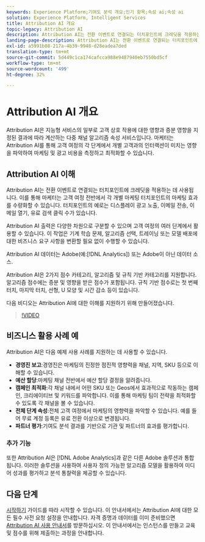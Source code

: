 ```yaml
---
keywords: Experience Platform;기여도 분석 개요;인기 항목;속성 ai;속성 ai
solution: Experience Platform, Intelligent Services
title: Attribution AI 개요
topic-legacy: Attribution AI
description: Attribution AI는 전환 이벤트로 연결되는 터치포인트에 크레딧을 적용하는 데 사용됩니다. 이를 통해 마케터는 고객 여정 전반에서 각 개별 마케팅 터치포인트의 마케팅 효과를 수량화할 수 있습니다. 터치포인트의 예로는 디스플레이 광고 노출, 이메일 전송, 이메일 열기, 유료 검색 클릭 수가 있습니다.
landing-page-description: Attribution AI는 전환 이벤트로 연결되는 터치포인트에 크레딧을 적용하는 데 사용됩니다. 이를 통해 마케터는 고객 여정 전반에서 각 개별 마케팅 터치포인트의 마케팅 효과를 수량화할 수 있습니다.
exl-id: a5991b08-217a-4b39-9948-d28eadea7ded
translation-type: tm+mt
source-git-commit: 5d449c1ca174cafcca988e9487940eb7550bd5cf
workflow-type: tm+mt
source-wordcount: '499'
ht-degree: 32%

---
```


# Attribution AI 개요

Attribution AI은 지능형 서비스의 일부로 고객 상호 작용에 대한 영향과 증분 영향을 지정된 결과에 따라 계산하는 다중 채널 알고리즘 속성 서비스입니다. 마케터는 Attribution AI를 통해 고객 여정의 각 단계에서 개별 고객과의 인터랙션이 미치는 영향을 파악하여 마케팅 및 광고 비용을 측정하고 최적화할 수 있습니다.

## Attribution AI 이해

Attribution AI는 전환 이벤트로 연결되는 터치포인트에 크레딧을 적용하는 데 사용됩니다. 이를 통해 마케터는 고객 여정 전반에서 각 개별 마케팅 터치포인트의 마케팅 효과를 수량화할 수 있습니다. 터치포인트의 예로는 디스플레이 광고 노출, 이메일 전송, 이메일 열기, 유료 검색 클릭 수가 있습니다.

Attribution AI 출력은 다양한 차원으로 구분할 수 있으며 고객 여정의 여러 단계에서 활용할 수 있습니다. 이 작업은 기계 학습 문제, 알고리즘 선택, 트레이닝 또는 모델 배포에 대한 비즈니스 요구 사항을 변환할 필요 없이 수행할 수 있습니다.

Attribution AI 데이터는 Adobe(예:[!DNL Analytics]) 또는 Adobe이 아닌 데이터 소스.

Attribution AI은 2가지 점수 카테고리, 알고리즘 및 규칙 기반 카테고리를 지원합니다. 알고리즘 점수에는 증분 및 영향을 받은 점수가 포함됩니다. 규칙 기반 점수로는 첫 번째 터치, 마지막 터치, 선형, U 모양 및 시간 감소 등이 있습니다.

다음 비디오는 Attribution AI에 대한 이해를 지원하기 위해 만들어졌습니다.

>[!VIDEO](https://video.tv.adobe.com/v/32667?learn=on&quality=12)

## 비즈니스 활용 사례 예

Attribution AI은 다음 예제 사용 사례를 지원하는 데 사용할 수 있습니다.

- **경영진 보고**:경영진은 마케팅의 진정한 점진적 영향력을 채널, 지역, SKU 등으로 이해할 수 있습니다.
- **예산 할당**:마케팅 채널 전반에서 예산 할당 결정을 알려줍니다.
- **캠페인 최적화**:각 채널 내에서 어떤 SKU 또는 Geos에서 효과적으로 작동하는 캠페인, 크리에이티브 및 키워드를 파악합니다. 이를 통해 마케팅 팀이 전략을 최적화할 수 있도록 각 채널을 볼 수 있습니다.
- **전체 단계 속성**:전체 고객 여정에서 마케팅의 영향력을 파악할 수 있습니다. 예를 들어 무료 계정 등록은 유료 전환 이상으로 변경됩니다.
- **파트너 평가**:기여도 분석 결과를 기반으로 기관 및 파트너의 효과를 평가합니다.

### 추가 기능

또한 Attribution AI은 [!DNL Adobe Analytics]과 같은 다른 Adobe 솔루션과 통합됩니다. 이러한 솔루션을 사용하여 사용자 정의 가능한 알고리즘 모델을 활용하여 미디어 성과를 평가하고 분석 통찰력을 제공할 수 있습니다.

## 다음 단계

[시작하기](./getting-started.md) 가이드를 따라 시작할 수 있습니다. 이 안내서에서는 Attribution AI에 대한 모든 필수 사전 요청 설정을 안내합니다. 자격 증명과 데이터를 이미 준비했으면 [Attribution AI 사용 안내서](./user-guide.md)를 방문하십시오. 이 안내서에서는 인스턴스를 만들고 교육 및 점수를 위해 제출하는 과정을 안내합니다.
